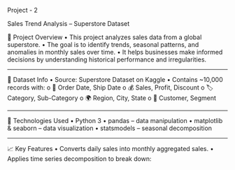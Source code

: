 Project - 2 

Sales Trend Analysis – Superstore Dataset

📝 Project Overview
•	This project analyzes sales data from a global superstore.
•	The goal is to identify trends, seasonal patterns, and anomalies in monthly sales over time.
•	It helps businesses make informed decisions by understanding historical performance and irregularities.
________________________________________

📁 Dataset Info
•	Source: Superstore Dataset on Kaggle
•	Contains ~10,000 records with:
o	📅 Order Date, Ship Date
o	💰 Sales, Profit, Discount
o	🏷️ Category, Sub-Category
o	🌍 Region, City, State
o	👤 Customer, Segment
________________________________________

🔧 Technologies Used
•	Python 3
•	pandas – data manipulation
•	matplotlib & seaborn – data visualization
•	statsmodels – seasonal decomposition
________________________________________

📈 Key Features
•	Converts daily sales into monthly aggregated sales.
•	Applies time series decomposition to break down:
